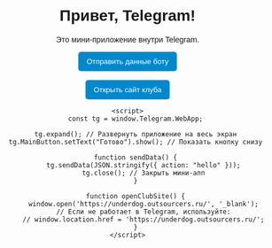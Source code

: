 <!DOCTYPE html>
<html>
<head>
    <meta charset="UTF-8">
    <meta name="viewport" content="width=device-width, initial-scale=1.0">
    <title>Telegram Mini App</title>
    <script src="https://telegram.org/js/telegram-web-app.js"></script>
    <style>
        body { font-family: Arial, sans-serif; text-align: center; padding: 20px; }
        button { padding: 10px 15px; background: #0088cc; color: white; border: none; border-radius: 5px; }
    </style>
</head>
<body>
    <h1>Привет, Telegram!</h1>
    <p>Это мини-приложение внутри Telegram.</p>
    <button onclick="sendData()">Отправить данные боту</button>
    <br><br>
    <button onclick="openClubSite()">Открыть сайт клуба</button>

    <script>
        const tg = window.Telegram.WebApp;

        tg.expand(); // Развернуть приложение на весь экран
        tg.MainButton.setText("Готово").show(); // Показать кнопку снизу

        function sendData() {
            tg.sendData(JSON.stringify({ action: "hello" }));
            tg.close(); // Закрыть мини-апп
        }

        function openClubSite() {
            window.open('https://underdog.outsourcers.ru/', '_blank');
            // Если не работает в Telegram, используйте:
            // window.location.href = 'https://underdog.outsourcers.ru/';
        }
    </script>
</body>
</html>
